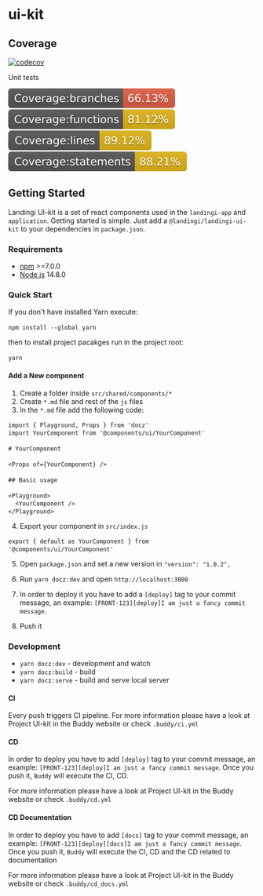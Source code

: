 # ui-kit

## Coverage
[![codecov](https://codecov.io/gh/landingi/ui-kit/branch/master/graph/badge.svg?token=CZteQ5htwH)](https://codecov.io/gh/landingi/ui-kit)

Unit tests

![img](coverage/badge-branches.svg)
![img](coverage/badge-functions.svg)
![img](coverage/badge-lines.svg)
![img](coverage/badge-statements.svg)

## Getting Started

Landingi UI-kit is a set of react components used in the `landingi-app` and `application`.
Getting started is simple. Just add a `@landingi/landingi-ui-kit` to your dependencies in `package.json`.

### Requirements

- [npm](https://www.npmjs.com/get-npm) >=7.0.0
- [Node.js](https://nodejs.org/en/download/) 14.8.0

### Quick Start

If you don't have installed Yarn execute:

`npm install --global yarn`

then to install project pacakges run in the project root:

`yarn`

#### Add a New component

1. Create a folder inside `src/shared/components/*`
2. Create `*.md` file and rest of the `js` files
3. In the `*.md` file add the following code:

```
import { Playground, Props } from 'docz'
import YourComponent from '@components/ui/YourComponent'

# YourComponent

<Props of={YourComponent} />

## Basic usage

<Playground>
  <YourComponent />
</Playground>
```

4. Export your component in `src/index.js`

```
export { default as YourComponent } from '@components/ui/YourComponent'
```

5. Open `package.json` and set a new version in `"version": "1.0.2",`

6. Run `yarn docz:dev` and open `http://localhost:3000`

7. In order to deploy it you have to add a `[deploy]` tag to your commit message, an example: `[FRONT-123][deploy]I am just a fancy commit message`.

8. Push it

### Development

- `yarn docz:dev` - development and watch
- `yarn docz:build` - build
- `yarn docz:serve` - build and serve local server

#### CI

Every push triggers CI pipeline. For more information please have a look at Project UI-kit in the Buddy website or check `.buddy/ci.yml`

#### CD

In order to deploy you have to add `[deploy]` tag to your commit message, an example: `[FRONT-123][deploy]I am just a fancy commit message`. Once you push it, `Buddy` will execute the CI, CD.

For more information please have a look at Project UI-kit in the Buddy website or check `.buddy/cd.yml`

#### CD Documentation
In order to deploy you have to add `[docs]` tag to your commit message, an example: `[FRONT-123][deploy][docs]I am just a fancy commit message`. Once you push it, `Buddy` will execute the CI, CD and the CD related to documentation

For more information please have a look at Project UI-kit in the Buddy website or check `.buddy/cd_docs.yml`

